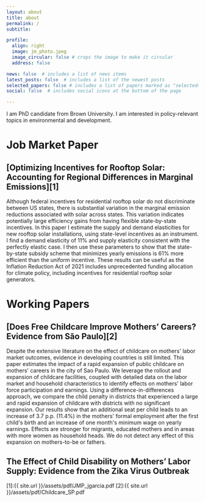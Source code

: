 ```yaml
---
layout: about
title: about
permalink: /
subtitle: 

profile:
  align: right
  image: jm_photo.jpeg
  image_circular: false # crops the image to make it circular
  address: false

news: false  # includes a list of news items
latest_posts: false  # includes a list of the newest posts
selected_papers: false # includes a list of papers marked as "selected={true}"
social: false  # includes social icons at the bottom of the page

---
```


I am PhD candidate from Brown University. I am interested in policy-relevant topics in environmental and development.

# Job Market Paper
## [Optimizing Incentives for Rooftop Solar: Accounting for Regional Differences in Marginal Emissions][1]

Although federal incentives for residential rooftop solar do not discriminate between US states, there is substantial variation in the marginal emission reductions associated with solar across states. This variation indicates potentially large efficiency gains from having flexible state-by-state incentives. In this paper I estimate the supply and demand elasticities for new rooftop solar installations, using state-level incentives as an instrument. I find a demand elasticity of 11% and supply elasticity consistent with the perfectly elastic case. I then use these parameters to show that the state-by-state subsidy scheme that minimizes yearly emissions is 61% more efficient than the uniform incentive. These results can be useful as the Inflation Reduction Act of 2021 includes unprecedented funding allocation for climate policy, including incentives for residential rooftop solar generators. 

# Working Papers
## [Does Free Childcare Improve Mothers’ Careers? Evidence from São Paulo][2]
Despite the extensive literature on the effect of childcare on mothers' labor market outcomes, evidence in developing countries is still limited. This paper estimates the impact of a rapid expansion of public childcare on mothers' careers in the city of Sao Paulo. We leverage the rollout and expansion of childcare facilities, coupled with detailed data on the labor market and household characteristics to identify effects on mothers' labor force participation and earnings. Using a difference-in-differences approach, we compare the child penalty in districts that experienced a large and rapid expansion of childcare with districts with no significant expansion. Our results show that an additional seat per child leads to an increase of 3.7 p.p. (11.4%) in the mothers' formal employment after the first child's birth and an increase of one month's minimum wage on yearly earnings. Effects are stronger for migrants, educated mothers and in areas with more women as household heads. We do not detect any effect of this expansion on mothers-to-be or fathers.

## The Effect of Child Disability on Mothers’ Labor Supply: Evidence from the Zika Virus Outbreak

[1]:{{ site.url }}/assets/pdf/JMP_jgarcia.pdf
[2]:{{ site.url }}/assets/pdf/Childcare_SP.pdf
